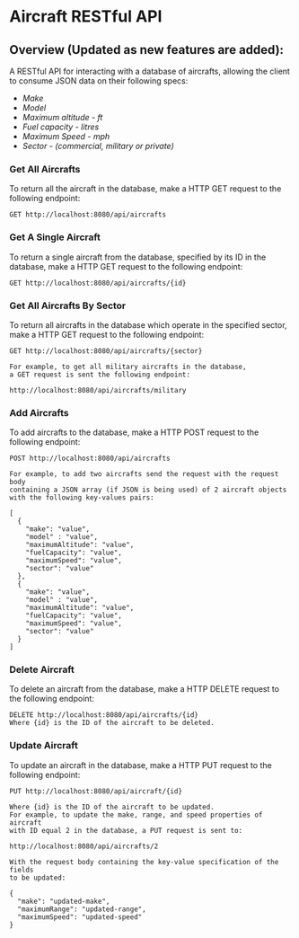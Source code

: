 # Aircraft RESTful API

## Overview (Updated as new features are added):

A RESTful API for interacting with a database of aircrafts, allowing the client to consume JSON data on their following specs:
- *Make*
- *Model*
- *Maximum altitude - ft*
- *Fuel capacity - litres*
- *Maximum Speed - mph*
- *Sector - (commercial, military or private)*

### Get All Aircrafts
To return all the aircraft in the database, make a HTTP GET request to the following endpoint:
```
GET http://localhost:8080/api/aircrafts
```

### Get A Single Aircraft
To return a single aircraft from the database, specified by its ID in the database, make a HTTP GET request to the following endpoint:
```
GET http://localhost:8080/api/aircrafts/{id}
```

### Get All Aircrafts By Sector
To return all aircrafts in the database which operate in the specified sector, make a HTTP GET request to the following endpoint:
```
GET http://localhost:8080/api/aircrafts/{sector}

For example, to get all military aircrafts in the database,
a GET request is sent the following endpoint:

http://localhost:8080/api/aircrafts/military
```

### Add Aircrafts
To add aircrafts to the database, make a HTTP POST request to the following endpoint:
```
POST http://localhost:8080/api/aircrafts

For example, to add two aircrafts send the request with the request body
containing a JSON array (if JSON is being used) of 2 aircraft objects
with the following key-values pairs:

[
  {
    "make": "value",
    "model" : "value",
    "maximumAltitude": "value",
    "fuelCapacity": "value",
    "maximumSpeed": "value",
    "sector": "value"
  },
  {
    "make": "value",
    "model" : "value",
    "maximumAltitude": "value",
    "fuelCapacity": "value",
    "maximumSpeed": "value",
    "sector": "value"
  }
]
```
### Delete Aircraft
To delete an aircraft from the database, make a HTTP DELETE request to the following endpoint:
```
DELETE http://localhost:8080/api/aircrafts/{id}
Where {id} is the ID of the aircraft to be deleted.
```

### Update Aircraft
To update an aircraft in the database, make a HTTP PUT request to the following endpoint:
```
PUT http://localhost:8080/api/aircraft/{id}

Where {id} is the ID of the aircraft to be updated.
For example, to update the make, range, and speed properties of aircraft
with ID equal 2 in the database, a PUT request is sent to:

http://localhost:8080/api/aircrafts/2

With the request body containing the key-value specification of the fields
to be updated:

{
  "make": "updated-make",
  "maximumRange": "updated-range",
  "maximumSpeed": "updated-speed"
}
```
